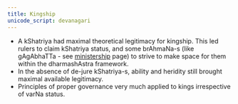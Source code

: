 ```yaml
---
title: Kingship
unicode_script: devanagari
---
```


- A kShatriya had maximal theoretical legitimacy for kingship. This led rulers to claim kShatriya status, and some brAhmaNa-s (like gAgAbhaTTa - see [ministership](../ministership) page) to strive to make space for them within the dharmashAstra framework.
- In the absence of de-jure kShatriya-s, ability and heridity still brought maximal available legitimacy.
- Principles of proper governance very much applied to kings irrespective of varNa status.